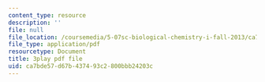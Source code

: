 ```yaml
---
content_type: resource
description: ''
file: null
file_location: /coursemedia/5-07sc-biological-chemistry-i-fall-2013/ca7bde57d67b437493c2800bbb24203c_f-bMQdul6xI.pdf
file_type: application/pdf
resourcetype: Document
title: 3play pdf file
uid: ca7bde57-d67b-4374-93c2-800bbb24203c
---
```

